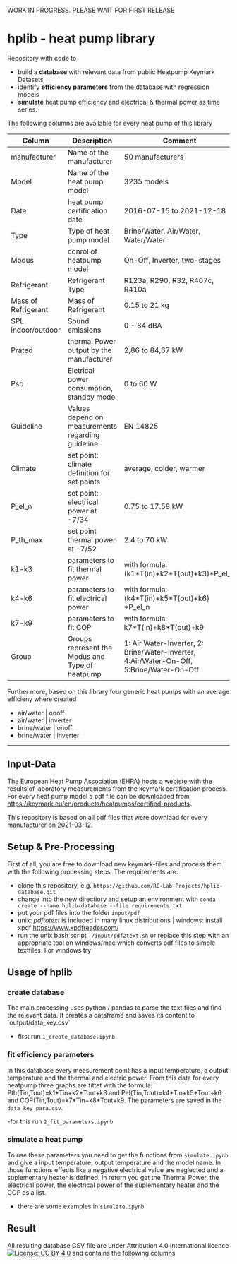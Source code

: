 WORK IN PROGRESS. PLEASE WAIT FOR FIRST RELEASE

# hplib - heat pump library
Repository with code to 
- build a **database** with relevant data from public Heatpump Keymark Datasets
- identify **efficiency parameters** from the database with regression models  
- **simulate** heat pump efficiency and electrical & thermal power as time series.

The following columns are available for every heat pump of this library

| Column | Description | Comment |
| --- | --- | --- |
| manufacturer | Name of the manufacturer | 50 manufacturers |
| Model | Name of the heat pump model | 3235 models |
| Date | heat pump certification date | 2016-07-15 to 2021-12-18 |
| Type | Type of heat pump model | Brine/Water, Air/Water, Water/Water |
| Modus | conrol of heatpump model | On-Off, Inverter, two-stages|
| Refrigerant | Refrigerant Type | R123a, R290, R32, R407c, R410a |
| Mass of Refrigerant | Mass of Refrigerant | 0.15 to 21 kg |
| SPL indoor/outdoor | Sound emissions | 0 - 84 dBA|
| Prated | thermal Power output by the manufacturer | 2,86 to 84,67 kW |
| Psb | Eletrical power consumption, standby mode| 0 to 60 W |
| Guideline | Values depend on measurements regarding guideline | EN 14825 |
| Climate | set point: climate definition for set points | average, colder, warmer |
| P_el_n | set point: electrical power at -7/34 | 0.75 to 17.58 kW |
| P_th_max | set point thermal power at -7/52 | 2.4 to 70 kW |
| k1-k3 | parameters to fit thermal power  | with formula: (k1\*T(in)+k2\*T(out)+k3)\*P_el_n |
| k4-k6 | parameters to fit electrical power  | with formula: (k4\*T(in)+k5\*T(out)+k6) \*P_el_n|
| k7-k9 | parameters to fit COP | with formula: k7\*T(in)+k8\*T(out)+k9 |
| Group | Groups represent the Modus and Type of heatpump | 1: Air Water-Inverter, 2: Brine/Water-Inverter, 4:Air/Water-On-Off, 5:Brine/Water-On-Off

Further more, based on this library four generic heat pumps with an average efficieny where created
- air/water | onoff
- air/water | inverter
- brine/water | onoff
- brine/water | inverter
----------------

## Input-Data
The European Heat Pump Association (EHPA) hosts a webiste with the results of laboratory measurements from the keymark certification process. For every heat pump model a pdf file can be downloaded from https://keymark.eu/en/products/heatpumps/certified-products.

This repository is based on all pdf files that were download for every manufacturer on 2021-03-12.

## Setup & Pre-Processing
First of all, you are free to download new keymark-files and process them with the following processing steps. The requirements are:
- clone this repository, e.g. `https://github.com/RE-Lab-Projects/hplib-database.git`
- change into the new directiory and setup an environment with `conda create --name hplib-database --file requirements.txt`
- put your pdf files into the folder `input/pdf`
- unix: *pdftotext* is included in many linux distributions | windows: install xpdf https://www.xpdfreader.com/
- run the unix bash script `./input/pdf2text.sh` or replace this step with an appropriate tool on windows/mac which converts pdf files to simple textfiles. For windows try 

## Usage of hplib

### create database
The main processing uses python / pandas to parse the text files and find the relevant data. It creates a dataframe and saves its content to `output/data_key.csv´
- first run `1_create_database.ipynb`



### fit efficiency parameters

In this database every measurement point has a input temperature, a output temperature and the thermal and electric power. From this data for every heatpump three graphs are fittet with the formula: 
Pth(Tin,Tout)=k1\*Tin+k2\*Tout+k3 and Pel(Tin,Tout)=k4\*Tin+k5\*Tout+k6 and COP(Tin,Tout)=k7\*Tin+k8\*Tout+k9. The parameters are saved in the `data_key_para.csv`.
  
-for this run `2_fit_parameters.ipynb`


### simulate a heat pump

To use these parameters you need to get the functions from `simulate.ipynb` and give a input temperature, output temperature and the model name. 
In those functions effects like a negative electrical value are neglected and a suplementary heater is defined. In return you get the Thermal Power, the electrical power, the electrical power of the suplementary heater and the COP as a list.
- there are some examples in `simulate.ipynb`
 
## Result

All resulting database CSV file are under Attribution 4.0 International licence [![License: CC BY 4.0](https://img.shields.io/badge/License-CC%20BY%204.0-lightgrey.svg)](https://creativecommons.org/licenses/by/4.0/) and contains the following columns


